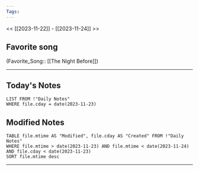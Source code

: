 ```yaml
---
Tags:
---
```

<< [[2023-11-22]] - [[2023-11-24]] >>
## Favorite song
(Favorite_Song:: [[The Night Before]])

___
## Today's Notes
```dataview
LIST FROM !"Daily Notes"
WHERE file.cday = date(2023-11-23)
```
## Modified Notes
```dataview
TABLE file.mtime AS "Modified", file.cday AS "Created" FROM !"Daily Notes" 
WHERE file.mtime > date(2023-11-23) AND file.mtime < date(2023-11-24) AND file.cday < date(2023-11-23)
SORT file.mtime desc
```
___
